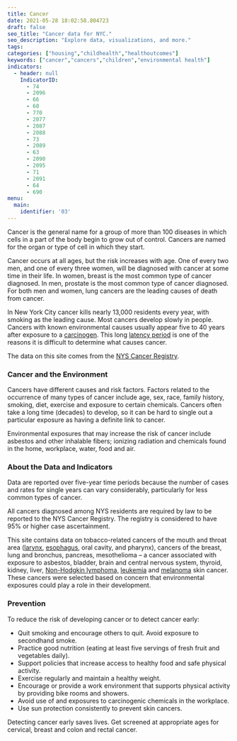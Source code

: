 ```yaml
---
title: Cancer
date: 2021-05-28 18:02:58.804723
draft: false
seo_title: "Cancer data for NYC."
seo_description: "Explore data, visualizations, and more."
tags: 
categories: ["housing","childhealth","healthoutcomes"]
keywords: ["cancer","cancers","children","environmental health"]
indicators:
  - header: null
    IndicatorID:
      - 74
      - 2096
      - 66
      - 60
      - 770
      - 2077
      - 2087
      - 2088
      - 73
      - 2089
      - 63
      - 2090
      - 2095
      - 71
      - 2091
      - 64
      - 690
menu:
  main:
    identifier: '03'
---
```


Cancer is the general name for a group of more than 100 diseases in which cells in a part of the body begin to grow out of control. Cancers are named for the organ or type of cell in which they start.

Cancer occurs at all ages, but the risk increases with age. One of every two men, and one of every three women, will be diagnosed with cancer at some time in their life. In women, breast is the most common type of cancer diagnosed. In men, prostate is the most common type of cancer diagnosed. For both men and women, lung cancers are the leading causes of death from cancer.

In New York City cancer kills nearly 13,000 residents every year, with smoking as the leading cause. Most cancers develop slowly in people. Cancers with known environmental causes usually appear five to 40 years after exposure to a [carcinogen](http://a816-dohbesp.nyc.gov/IndicatorPublic/Glossary.aspx#Carcinogen). This long [latency period](http://a816-dohbesp.nyc.gov/IndicatorPublic/Glossary.aspx#Latency_period) is one of the reasons it is difficult to determine what causes cancer.

The data on this site comes from the [NYS Cancer Registry](http://a816-dohbesp.nyc.gov/IndicatorPublic/Glossary.aspx#NYS_Cancer_Registry).

### Cancer and the Environment

Cancers have different causes and risk factors. Factors related to the occurrence of many types of cancer include age, sex, race, family history, smoking, diet, exercise and exposure to certain chemicals. Cancers often take a long time (decades) to develop, so it can be hard to single out a particular exposure as having a definite link to cancer.  
  
Environmental exposures that may increase the risk of cancer include asbestos and other inhalable fibers; ionizing radiation and chemicals found in the home, workplace, water, food and air.

### About the Data and Indicators

Data are reported over five-year time periods because the number of cases and rates for single years can vary considerably, particularly for less common types of cancer.  
  
All cancers diagnosed among NYS residents are required by law to be reported to the NYS Cancer Registry. The registry is considered to have 95% or higher case ascertainment.  
  
This site contains data on tobacco-related cancers of the mouth and throat area ([larynx](http://a816-dohbesp.nyc.gov/IndicatorPublic/Glossary.aspx#Larynx_Cancer),  [esophagus](http://a816-dohbesp.nyc.gov/IndicatorPublic/Glossary.aspx#Esophagus_Cancer), oral cavity, and pharynx), cancers of the breast, lung and bronchus, pancreas, mesothelioma – a cancer associated with exposure to asbestos, bladder, brain and central nervous system, thyroid, kidney, liver, [Non-Hodgkin lymphoma,](http://a816-dohbesp.nyc.gov/IndicatorPublic/Glossary.aspx#Non_Hodgkin_lymphoma) [leukemia](http://a816-dohbesp.nyc.gov/IndicatorPublic/Glossary.aspx#Leukemia) and [melanoma](http://a816-dohbesp.nyc.gov/IndicatorPublic/Glossary.aspx#Melanoma) skin cancer. These cancers were selected based on concern that environmental exposures could play a role in their development.

### Prevention

To reduce the risk of developing cancer or to detect cancer early:

* Quit smoking and encourage others to quit. Avoid exposure to secondhand smoke.
* Practice good nutrition (eating at least five servings of fresh fruit and vegetables daily).
* Support policies that increase access to healthy food and safe physical activity.
* Exercise regularly and maintain a healthy weight.
* Encourage or provide a work environment that supports physical activity by providing bike rooms and showers.
* Avoid use of and exposures to carcinogenic chemicals in the workplace.
* Use sun protection consistently to prevent skin cancers.

Detecting cancer early saves lives. Get screened at appropriate ages for cervical, breast and colon and rectal cancer. 